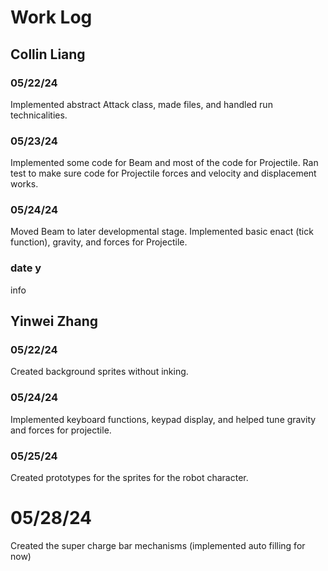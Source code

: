 # Work Log

## Collin Liang

### 05/22/24
Implemented abstract Attack class, made files, and handled run technicalities.

### 05/23/24
Implemented some code for Beam and most of the code for Projectile. Ran test to make sure code for Projectile forces and velocity and displacement works.

### 05/24/24
Moved Beam to later developmental stage. Implemented basic enact (tick function), gravity, and forces for Projectile.

### date y

info


## Yinwei Zhang

### 05/22/24
Created background sprites without inking.

### 05/24/24
Implemented keyboard functions, keypad display, and helped tune gravity and forces for projectile.

### 05/25/24
Created prototypes for the sprites for the robot character.

# 05/28/24
Created the super charge bar mechanisms (implemented auto filling for now)

